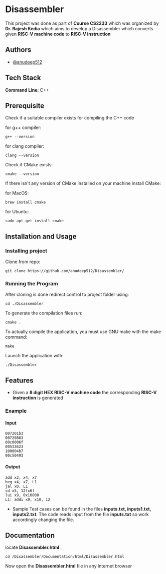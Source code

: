 
# Disassembler

This project was done as part of **Course CS2233** which was organized by **Dr. Rajesh Kedia** which aims to develop a Disassembler which converts given **RISC-V machine code** to **RISC-V instruction**


## Authors

- [@anudeep512](https://www.github.com/anudeep512)


## Tech Stack

**Command Line:** C++



## Prerequisite
Check if a suitable compiler exists for compiling the C++ code

for g++ compiler:

    g++ --version
for clang compiler:

    clang --version

Check if CMake exists:

    cmake --version
If there isn't any version of CMake installed on your machine install CMake:

for MacOS:

    brew install cmake 

for Ubuntu:

    sudo apt-get install cmake
## Installation and Usage 

### Installing project

Clone from repo:

    git clone https://github.com/anudeep512/Disassembler/



### Running the Program

After cloning is done redirect control to project folder using:

    cd ./Disassembler

To generate the compilation files run:
    
    cmake .

To actually compile the application, you must use GNU make with the make command:

    make

Launch the application with:

    ./Disassembler




## Features

- Given a **8 digit HEX RISC-V machine code** the corresponding **RISC-V instruction** is generated 

### Example 
#### Input 
    007201b3
    00720863
    00c0006f
    00533623 
    100004b7 
    00c50493

#### Output
    add x3, x4, x7 
    beq x4, x7, L1
    jal x0, L1
    sd x5, 12(x6)
    lui x9, 0x10000
    L1: addi x9, x10, 12

- Sample Test cases can be found in the files **inputs.txt, inputs1.txt, inputs2.txt**. The code reads input from the file **inputs.txt** so work accordingly changing the file.







## Documentation

locate **Disassembler.html** :

    cd /Disassembler/Documentation/html/Disassembler.html

Now open the **Disassembler.html** file in any internet browser




